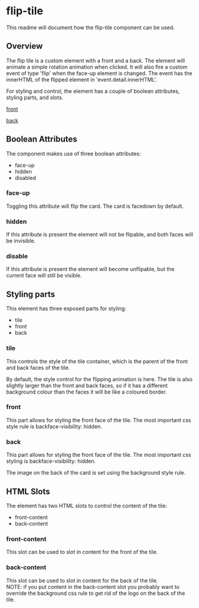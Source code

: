 # flip-tile

This readme will document how the flip-tile component can be used.

## Overview

The flip tile is a custom element with a front and a back. The element will
animate a simple rotation animation when clicked. It will also fire a 
custom event of type 'flip' when the face-up element is changed. The event
has the innerHTML of the flipped element in 'event.detail.innerHTML'.

For styling and control, the element has a couple of boolean attributes,
styling parts, and slots.

[front](.readme/front.png)

[back](.readme/back.png)

## Boolean Attributes

The component makes use of three boolean attributes:
- face-up
- hidden
- disabled

### face-up

Toggling this attribute will flip the card. The card is facedown by default.

### hidden

If this attribute is present the element will not be flipable, and both faces
will be invisible.

### disable

If this attribute is present the element will become unflipable, but the
current face will still be visible.

## Styling parts

This element has three exposed parts for styling:
- tile
- front
- back

### tile

This controls the style of the tile container, which is the parent of the
front and back faces of the tile.

By default, the style control for the flipping animation is here. The tile
is also slightly larger than the front and back faces, so if it has a
different background colour than the faces it will be like a coloured border.

### front

This part allows for styling the front face of the tile. The most important
css style rule is backface-visibility: hidden.

### back

This part allows for styling the front face of the tile. The most important
css styling is backface-visibility: hidden.

The image on the back of the card is set using the background style rule.

## HTML Slots

The element has two HTML slots to control the content of the tile:
- front-content
- back-content

### front-content

This slot can be used to slot in content for the front of the tile.

### back-content

This slot can be used to slot in content for the back of the tile.  
NOTE: if you put content in the back-content slot you probably want to override
the background css rule to get rid of the logo on the back of the tile.
